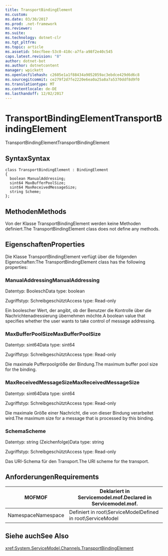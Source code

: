 ```yaml
---
title: TransportBindingElement
ms.custom: 
ms.date: 03/30/2017
ms.prod: .net-framework
ms.reviewer: 
ms.suite: 
ms.technology: dotnet-clr
ms.tgt_pltfrm: 
ms.topic: article
ms.assetid: 54ecfbee-53c0-410c-a7fa-a98f2e40c545
caps.latest.revision: "8"
author: dotnet-bot
ms.author: dotnetcontent
manager: wpickett
ms.openlocfilehash: c2605e1a1f88434a9052059ac3ebdce429d6d6c8
ms.sourcegitcommit: ce279f2d7fe2220e6ea0a25a8a7a5370ddf8d9f0
ms.translationtype: MT
ms.contentlocale: de-DE
ms.lasthandoff: 12/02/2017
---
```

# <a name="transportbindingelement"></a><span data-ttu-id="19b9f-102">TransportBindingElement</span><span class="sxs-lookup"><span data-stu-id="19b9f-102">TransportBindingElement</span></span>
<span data-ttu-id="19b9f-103">TransportBindingElement</span><span class="sxs-lookup"><span data-stu-id="19b9f-103">TransportBindingElement</span></span>  
  
## <a name="syntax"></a><span data-ttu-id="19b9f-104">Syntax</span><span class="sxs-lookup"><span data-stu-id="19b9f-104">Syntax</span></span>  
  
```  
class TransportBindingElement : BindingElement  
{  
  boolean ManualAddressing;  
  sint64 MaxBufferPoolSize;  
  sint64 MaxReceivedMessageSize;  
  string Scheme;  
};  
```  
  
## <a name="methods"></a><span data-ttu-id="19b9f-105">Methoden</span><span class="sxs-lookup"><span data-stu-id="19b9f-105">Methods</span></span>  
 <span data-ttu-id="19b9f-106">Von der Klasse TransportBindingElement werden keine Methoden definiert.</span><span class="sxs-lookup"><span data-stu-id="19b9f-106">The TransportBindingElement class does not define any methods.</span></span>  
  
## <a name="properties"></a><span data-ttu-id="19b9f-107">Eigenschaften</span><span class="sxs-lookup"><span data-stu-id="19b9f-107">Properties</span></span>  
 <span data-ttu-id="19b9f-108">Die Klasse TransportBindingElement verfügt über die folgenden Eigenschaften:</span><span class="sxs-lookup"><span data-stu-id="19b9f-108">The TransportBindingElement class has the following properties:</span></span>  
  
### <a name="manualaddressing"></a><span data-ttu-id="19b9f-109">ManualAddressing</span><span class="sxs-lookup"><span data-stu-id="19b9f-109">ManualAddressing</span></span>  
 <span data-ttu-id="19b9f-110">Datentyp: Boolesch</span><span class="sxs-lookup"><span data-stu-id="19b9f-110">Data type: boolean</span></span>  
  
 <span data-ttu-id="19b9f-111">Zugriffstyp: Schreibgeschützt</span><span class="sxs-lookup"><span data-stu-id="19b9f-111">Access type: Read-only</span></span>  
  
 <span data-ttu-id="19b9f-112">Ein boolescher Wert, der angibt, ob der Benutzer die Kontrolle über die Nachrichtenadressierung übernehmen möchte.</span><span class="sxs-lookup"><span data-stu-id="19b9f-112">A boolean value that specifies whether the user wants to take control of message addressing.</span></span>  
  
### <a name="maxbufferpoolsize"></a><span data-ttu-id="19b9f-113">MaxBufferPoolSize</span><span class="sxs-lookup"><span data-stu-id="19b9f-113">MaxBufferPoolSize</span></span>  
 <span data-ttu-id="19b9f-114">Datentyp: sint64</span><span class="sxs-lookup"><span data-stu-id="19b9f-114">Data type: sint64</span></span>  
  
 <span data-ttu-id="19b9f-115">Zugriffstyp: Schreibgeschützt</span><span class="sxs-lookup"><span data-stu-id="19b9f-115">Access type: Read-only</span></span>  
  
 <span data-ttu-id="19b9f-116">Die maximale Pufferpoolgröße der Bindung.</span><span class="sxs-lookup"><span data-stu-id="19b9f-116">The maximum buffer pool size for the binding.</span></span>  
  
### <a name="maxreceivedmessagesize"></a><span data-ttu-id="19b9f-117">MaxReceivedMessageSize</span><span class="sxs-lookup"><span data-stu-id="19b9f-117">MaxReceivedMessageSize</span></span>  
 <span data-ttu-id="19b9f-118">Datentyp: sint64</span><span class="sxs-lookup"><span data-stu-id="19b9f-118">Data type: sint64</span></span>  
  
 <span data-ttu-id="19b9f-119">Zugriffstyp: Schreibgeschützt</span><span class="sxs-lookup"><span data-stu-id="19b9f-119">Access type: Read-only</span></span>  
  
 <span data-ttu-id="19b9f-120">Die maximale Größe einer Nachricht, die von dieser Bindung verarbeitet wird.</span><span class="sxs-lookup"><span data-stu-id="19b9f-120">The maximum size for a message that is processed by this binding.</span></span>  
  
### <a name="scheme"></a><span data-ttu-id="19b9f-121">Schema</span><span class="sxs-lookup"><span data-stu-id="19b9f-121">Scheme</span></span>  
 <span data-ttu-id="19b9f-122">Datentyp: string (Zeichenfolge)</span><span class="sxs-lookup"><span data-stu-id="19b9f-122">Data type: string</span></span>  
  
 <span data-ttu-id="19b9f-123">Zugriffstyp: Schreibgeschützt</span><span class="sxs-lookup"><span data-stu-id="19b9f-123">Access type: Read-only</span></span>  
  
 <span data-ttu-id="19b9f-124">Das URI-Schema für den Transport.</span><span class="sxs-lookup"><span data-stu-id="19b9f-124">The URI scheme for the transport.</span></span>  
  
## <a name="requirements"></a><span data-ttu-id="19b9f-125">Anforderungen</span><span class="sxs-lookup"><span data-stu-id="19b9f-125">Requirements</span></span>  
  
|<span data-ttu-id="19b9f-126">MOF</span><span class="sxs-lookup"><span data-stu-id="19b9f-126">MOF</span></span>|<span data-ttu-id="19b9f-127">Deklariert in Servicemodel.mof.</span><span class="sxs-lookup"><span data-stu-id="19b9f-127">Declared in Servicemodel.mof.</span></span>|  
|---------|-----------------------------------|  
|<span data-ttu-id="19b9f-128">Namespace</span><span class="sxs-lookup"><span data-stu-id="19b9f-128">Namespace</span></span>|<span data-ttu-id="19b9f-129">Definiert in root\ServiceModel</span><span class="sxs-lookup"><span data-stu-id="19b9f-129">Defined in root\ServiceModel</span></span>|  
  
## <a name="see-also"></a><span data-ttu-id="19b9f-130">Siehe auch</span><span class="sxs-lookup"><span data-stu-id="19b9f-130">See Also</span></span>  
 <xref:System.ServiceModel.Channels.TransportBindingElement>
